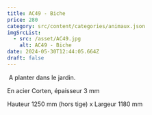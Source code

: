 ```yaml
---
title: AC49 - Biche
price: 280
category: src/content/categories/animaux.json
imgSrcList:
  - src: /asset/AC49.jpg
    alt: AC49 - Biche
date: 2024-05-30T12:44:05.664Z
draft: false
---
```


 A planter dans le jardin. 

En acier Corten, épaisseur 3 mm

Hauteur 1250 mm (hors tige) x Largeur 1180 mm

